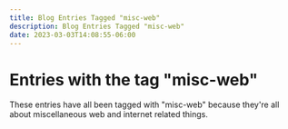 ```yaml
---
title: Blog Entries Tagged "misc-web"
description: Blog Entries Tagged "misc-web"
date: 2023-03-03T14:08:55-06:00
---
```

# Entries with the tag "misc-web"

These entries have all been tagged with "misc-web" because they're all about miscellaneous web and internet related things.